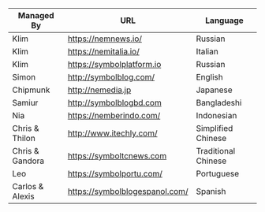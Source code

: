 | Managed By | URL | Language |
| --------------- | --------------- | --------------- |
| Klim | https://nemnews.io/ | Russian  |
| Klim | https://nemitalia.io/ | Italian |
| Klim | https://symbolplatform.io | Russian |
| Simon | http://symbolblog.com/ | English |
| Chipmunk | http://nemedia.jp | Japanese |
| Samiur | http://symbolblogbd.com | Bangladeshi |
| Nia | https://nemberindo.com/ | Indonesian |
| Chris & Thilon | http://www.itechly.com/ | Simplified Chinese |
| Chris & Gandora | https://symboltcnews.com | Traditional Chinese |
| Leo | https://symbolportu.com/ | Portuguese |
| Carlos & Alexis | https://symbolblogespanol.com/ | Spanish |
